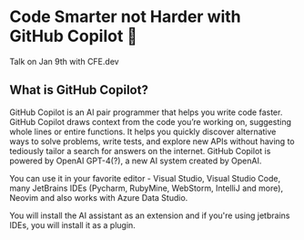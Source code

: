 # Code Smarter not Harder with GitHub Copilot 🤖
Talk on Jan 9th with CFE.dev

## What is GitHub Copilot?

GitHub Copilot is an AI pair programmer that helps you write code faster. GitHub Copilot draws context from the code you’re working on, suggesting whole lines or entire functions. It helps you quickly discover alternative ways to solve problems, write tests, and explore new APIs without having to tediously tailor a search for answers on the internet. GitHub Copilot is powered by OpenAI GPT-4(?), a new AI system created by OpenAI.

You can use it in your favorite editor - Visual Studio, Visual Studio Code, many JetBrains IDEs (Pycharm, RubyMine, WebStorm, IntelliJ and more), Neovim and also works with Azure Data Studio.

You will install the AI assistant as an extension and if you're using jetbrains IDEs, you will install it as a plugin.